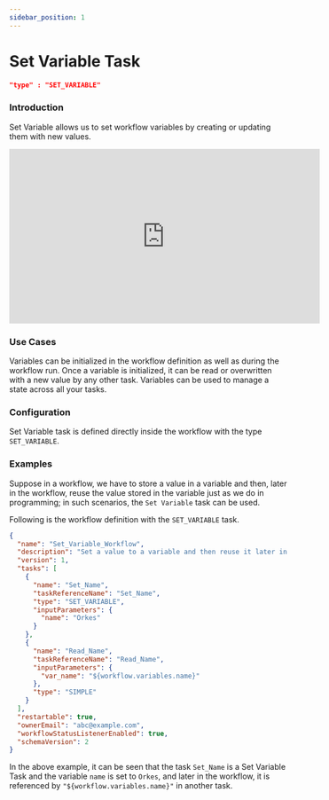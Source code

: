 ```yaml
---
sidebar_position: 1
---
```


# Set Variable Task

```json
"type" : "SET_VARIABLE"
```

### Introduction

Set Variable allows us to set workflow variables by creating or updating them
with new values.

<p align="center"><iframe width="560" height="315" src="https://www.youtube.com/embed/kR2OI8eHri0" title="YouTube video player" frameborder="0" allow="accelerometer; autoplay; clipboard-write; encrypted-media; gyroscope; picture-in-picture" allowfullscreen></iframe></p>

### Use Cases

Variables can be initialized in the workflow definition as well as during
the workflow run. Once a variable is initialized, it can be read or
overwritten with a new value by any other task. Variables can be used to manage a state across all your tasks.

### Configuration

Set Variable task is defined directly inside the workflow with the type
`SET_VARIABLE`.

### Examples

Suppose in a workflow, we have to store a value in a variable and then, later in the workflow, reuse the value stored in the variable just as we do in programming; in such scenarios, the `Set Variable` task can be used.

Following is the workflow definition with the `SET_VARIABLE` task.

```json
{
  "name": "Set_Variable_Workflow",
  "description": "Set a value to a variable and then reuse it later in the workflow",
  "version": 1,
  "tasks": [
    {
      "name": "Set_Name",
      "taskReferenceName": "Set_Name",
      "type": "SET_VARIABLE",
      "inputParameters": {
        "name": "Orkes"
      }
    },
    {
      "name": "Read_Name",
      "taskReferenceName": "Read_Name",
      "inputParameters": {
        "var_name": "${workflow.variables.name}"
      },
      "type": "SIMPLE"
    }
  ],
  "restartable": true,
  "ownerEmail": "abc@example.com",
  "workflowStatusListenerEnabled": true,
  "schemaVersion": 2
}
```

In the above example, it can be seen that the task `Set_Name` is a Set Variable Task and
the variable `name` is set to `Orkes`, and later in the workflow, it is referenced by
`"${workflow.variables.name}"` in another task.
